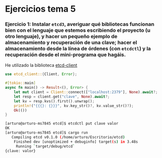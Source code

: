  # Ejercicios tema 5

### Ejercicio 1: Instalar `etcd3`, averiguar qué bibliotecas funcionan bien con el lenguaje que estemos escribiendo el proyecto (u otro lenguaje), y hacer un pequeño ejemplo de almacenamiento y recuperación de una clave; hacer el almacenamiento desde la línea de órdenes (con `etcdctl`) y la recuperación desde el mini-programa que hagáis.

He utilizado la biblioteca [etcd-client](https://crates.io/crates/etcd-client)

```rust
use etcd_client::{Client, Error};

#[tokio::main]
async fn main() -> Result<(), Error> {
    let mut client = Client::connect(["localhost:2379"], None).await?;
    let resp = client.get("clave", None).await?;
    let kv = resp.kvs().first().unwrap();
    println!("{{{}: {}}}", kv.key_str()?, kv.value_str()?);
    Ok(())
}
```

```bash
[arturo@arturo-ms7845 etcd]$ etcdctl put clave valor
OK
[arturo@arturo-ms7845 etcd]$ cargo run
   Compiling etcd v0.1.0 (/home/arturo/Escritorio/etcd)
    Finished dev [unoptimized + debuginfo] target(s) in 3.48s
     Running `target/debug/etcd`
{clave: valor}
```

